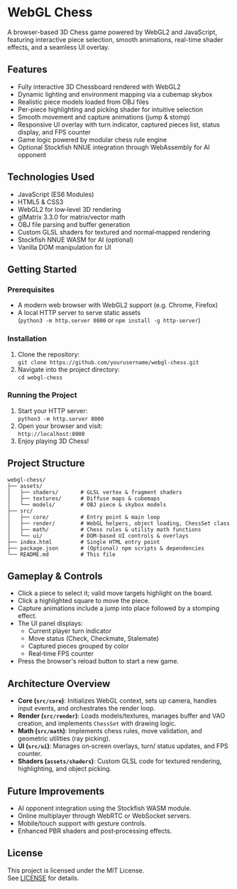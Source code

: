 # WebGL Chess
A browser-based 3D Chess game powered by WebGL2 and JavaScript, featuring interactive piece selection, smooth animations, real-time shader effects, and a seamless UI overlay.


## Features
- Fully interactive 3D Chessboard rendered with WebGL2
- Dynamic lighting and environment mapping via a cubemap skybox
- Realistic piece models loaded from OBJ files
- Per-piece highlighting and picking shader for intuitive selection
- Smooth movement and capture animations (jump & stomp)
- Responsive UI overlay with turn indicator, captured pieces list, status display, and FPS counter
- Game logic powered by modular chess rule engine
- Optional Stockfish NNUE integration through WebAssembly for AI opponent

## Technologies Used
- JavaScript (ES6 Modules)
- HTML5 & CSS3
- WebGL2 for low‑level 3D rendering
- glMatrix 3.3.0 for matrix/vector math
- OBJ file parsing and buffer generation
- Custom GLSL shaders for textured and normal‑mapped rendering
- Stockfish NNUE WASM for AI (optional)
- Vanilla DOM manipulation for UI

## Getting Started

### Prerequisites
- A modern web browser with WebGL2 support (e.g. Chrome, Firefox)
- A local HTTP server to serve static assets  
  (`python3 -m http.server 8000` or `npm install -g http-server`)

### Installation
1. Clone the repository:  
   `git clone https://github.com/yourusername/webgl-chess.git`  
2. Navigate into the project directory:  
   `cd webgl-chess`

### Running the Project
1. Start your HTTP server:  
   `python3 -m http.server 8000`  
2. Open your browser and visit:  
   `http://localhost:8000`  
3. Enjoy playing 3D Chess!

## Project Structure
```
webgl-chess/
├── assets/
│   ├── shaders/       # GLSL vertex & fragment shaders
│   ├── textures/      # Diffuse maps & cubemaps
│   └── models/        # OBJ piece & skybox models
├── src/
│   ├── core/          # Entry point & main loop
│   ├── render/        # WebGL helpers, object loading, ChessSet class
│   ├── math/          # Chess rules & utility math functions
│   └── ui/            # DOM‑based UI controls & overlays
├── index.html         # Single HTML entry point
├── package.json       # (Optional) npm scripts & dependencies
└── README.md          # This file
```

## Gameplay & Controls
- Click a piece to select it; valid move targets highlight on the board.
- Click a highlighted square to move the piece.
- Capture animations include a jump into place followed by a stomping effect.
- The UI panel displays:
  - Current player turn indicator
  - Move status (Check, Checkmate, Stalemate)
  - Captured pieces grouped by color
  - Real‑time FPS counter
- Press the browser's reload button to start a new game.

## Architecture Overview
- **Core (`src/core`)**: Initializes WebGL context, sets up camera, handles input events, and orchestrates the render loop.
- **Render (`src/render`)**: Loads models/textures, manages buffer and VAO creation, and implements `ChessSet` with drawing logic.
- **Math (`src/math`)**: Implements chess rules, move validation, and geometric utilities (ray picking).
- **UI (`src/ui`)**: Manages on‑screen overlays, turn/ status updates, and FPS counter.
- **Shaders (`assets/shaders`)**: Custom GLSL code for textured rendering, highlighting, and object picking.

## Future Improvements
- AI opponent integration using the Stockfish WASM module.
- Online multiplayer through WebRTC or WebSocket servers.
- Mobile/touch support with gesture controls.
- Enhanced PBR shaders and post‑processing effects.



## License
This project is licensed under the MIT License.  
See [LICENSE](LICENSE) for details. 